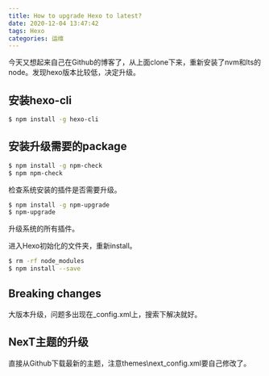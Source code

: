 ```yaml
---
title: How to upgrade Hexo to latest?
date: 2020-12-04 13:47:42
tags: Hexo
categories: 运维 
---
```


今天又想起来自己在Github的博客了，从上面clone下来，重新安装了nvm和lts的node。发现hexo版本比较低，决定升级。

## 安装hexo-cli

``` bash
$ npm install -g hexo-cli
```

## 安装升级需要的package

``` bash
$ npm install -g npm-check
$ npm npm-check
```
检查系统安装的插件是否需要升级。

``` bash
$ npm install -g npm-upgrade
$ npm-upgrade
```
升级系统的所有插件。

进入Hexo初始化的文件夹，重新install。

``` bash
$ rm -rf node_modules
$ npm install --save
```

## Breaking changes
大版本升级，问题多出现在_config.xml上，搜索下解决就好。

## NexT主题的升级
直接从Github下载最新的主题，注意themes\next\_config.xml要自己修改了。
